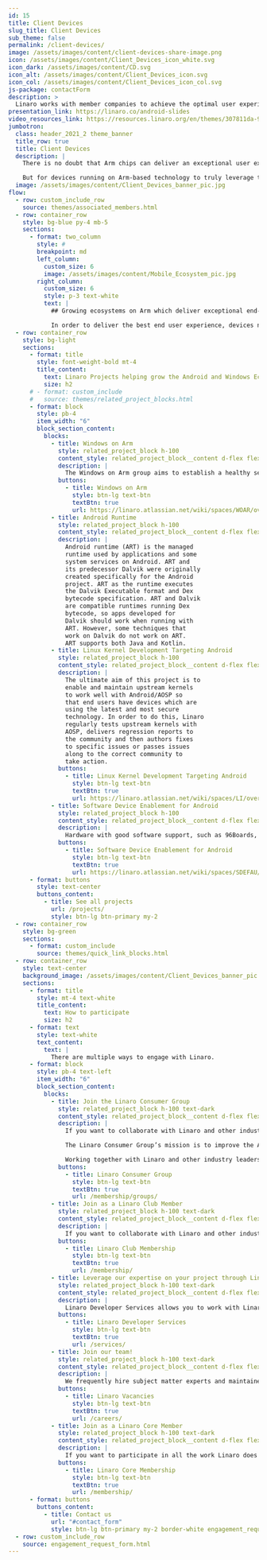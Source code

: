 ```yaml
---
id: 15
title: Client Devices
slug_title: Client Devices
sub_theme: false
permalink: /client-devices/
image: /assets/images/content/client-devices-share-image.png
icon: /assets/images/content/Client_Devices_icon_white.svg
icon_dark: /assets/images/content/CD.svg
icon_alt: /assets/images/content/Client_Devices_icon.svg
icon_col: /assets/images/content/Client_Devices_icon_col.svg
js-package: contactForm
description: >
  Linaro works with member companies to achieve the optimal user experience on client devices by helping upstream new features, reduce technical debt and detect regressions.
presentation_link: https://linaro.co/android-slides
video_resources_link: https://resources.linaro.org/en/themes/307811da-98f5-4cfe-b63c-72b117b9c674
jumbotron:
  class: header_2021_2 theme_banner
  title_row: true
  title: Client Devices
  description: |
    There is no doubt that Arm chips can deliver an exceptional user experience through efficient power consumption, fast performance and all day battery life.

    But for devices running on Arm-based technology to truly leverage these capabilities, operating systems (OS) need to ensure that open source tools and applications using their OS can run natively on Arm. This is no small task and the reason why Google and Microsoft collaborate with Linaro, its members and the open source community. Linaro drives the work needed to create strong ecosystems for Android and Windows on Arm. These ecosystems play a crucial role in delivering exceptional user experiences to consumers.
  image: /assets/images/content/Client_Devices_banner_pic.jpg
flow:
  - row: custom_include_row
    source: themes/associated_members.html
  - row: container_row
    style: bg-blue py-4 mb-5
    sections:
      - format: two_column
        style: #
        breakpoint: md
        left_column:
          custom_size: 6
          image: /assets/images/content/Mobile_Ecosystem_pic.jpg
        right_column:
          custom_size: 6
          style: p-3 text-white
          text: |
            ## Growing ecosystems on Arm which deliver exceptional end-user experiences

            In order to deliver the best end user experience, devices need to be kept up to date with the latest software and integrate well with third party packages. In other words, there needs to be a healthy ecosystem supporting these devices. Linaro works with member companies to achieve the optimal user experience by helping upstream new features, reduce technical debt and detect regressions.
  - row: container_row
    style: bg-light
    sections:
      - format: title
        style: font-weight-bold mt-4
        title_content:
          text: Linaro Projects helping grow the Android and Windows Ecosystems on Arm
          size: h2
      # - format: custom_include
      #   source: themes/related_project_blocks.html
      - format: block
        style: pb-4
        item_width: "6"
        block_section_content:
          blocks:
            - title: Windows on Arm
              style: related_project_block h-100
              content_style: related_project_block__content d-flex flex-column justify-content-between align-items-start
              description: |
                The Windows on Arm group aims to establish a healthy self-sustaining Arm open source ecosystem for Windows. This involves looking at a diverse set of tools, languages and frameworks and working to ensure these run natively on Windows on Arm. The ultimate goal is to establish Windows on Arm as a first-class deliverable.
              buttons:
                - title: Windows on Arm
                  style: btn-lg text-btn
                  textBtn: true
                  url: https://linaro.atlassian.net/wiki/spaces/WOAR/overview
            - title: Android Runtime
              style: related_project_block h-100
              content_style: related_project_block__content d-flex flex-column justify-content-between align-items-start
              description: |
                Android runtime (ART) is the managed
                runtime used by applications and some
                system services on Android. ART and
                its predecessor Dalvik were originally
                created specifically for the Android
                project. ART as the runtime executes
                the Dalvik Executable format and Dex
                bytecode specification. ART and Dalvik
                are compatible runtimes running Dex
                bytecode, so apps developed for
                Dalvik should work when running with
                ART. However, some techniques that
                work on Dalvik do not work on ART.
                ART supports both Java and Kotlin.
            - title: Linux Kernel Development Targeting Android
              style: related_project_block h-100
              content_style: related_project_block__content d-flex flex-column justify-content-between align-items-start
              description: |
                The ultimate aim of this project is to
                enable and maintain upstream kernels
                to work well with Android/AOSP so
                that end users have devices which are
                using the latest and most secure
                technology. In order to do this, Linaro
                regularly tests upstream kernels with
                AOSP, delivers regression reports to
                the community and then authors fixes
                to specific issues or passes issues
                along to the correct community to
                take action.
              buttons:
                - title: Linux Kernel Development Targeting Android
                  style: btn-lg text-btn
                  textBtn: true
                  url: https://linaro.atlassian.net/wiki/spaces/LI/overview
            - title: Software Device Enablement for Android
              style: related_project_block h-100
              content_style: related_project_block__content d-flex flex-column justify-content-between align-items-start
              description: |
                Hardware with good software support, such as 96Boards, is a critical tool both for testing and validation of the latest AOSP and latest stable and upstream kernels, but also key for prototyping both new hardware and software. This Linaro project aims to advance Arm based development boards for the Android ecosystem for a wide range of purposes including kernel validation, Android development and device enablement.
              buttons:
                - title: Software Device Enablement for Android
                  style: btn-lg text-btn
                  textBtn: true
                  url: https://linaro.atlassian.net/wiki/spaces/SDEFAU/overview
      - format: buttons
        style: text-center
        buttons_content:
          - title: See all projects
            url: /projects/
            style: btn-lg btn-primary my-2
  - row: container_row
    style: bg-green
    sections:
      - format: custom_include
        source: themes/quick_link_blocks.html
  - row: container_row
    style: text-center
    background_image: /assets/images/content/Client_Devices_banner_pic.jpg
    sections:
      - format: title
        style: mt-4 text-white
        title_content:
          text: How to participate
          size: h2
      - format: text
        style: text-white
        text_content:
          text: |
            There are multiple ways to engage with Linaro.
      - format: block
        style: pb-4 text-left
        item_width: "6"
        block_section_content:
          blocks:
            - title: Join the Linaro Consumer Group
              style: related_project_block h-100 text-dark
              content_style: related_project_block__content d-flex flex-column justify-content-between align-items-start
              description: |
                If you want to collaborate with Linaro and other industry leaders in the Android Ecosystem specifically, you can join the Linaro Consumer Group.

                The Linaro Consumer Group’s mission is to improve the AOSP ecosystem through collaborative activities that benefit members across all Android use cases.

                Working together with Linaro and other industry leaders, member companies can enable a great Android Developer experience for better products.
              buttons:
                - title: Linaro Consumer Group
                  style: btn-lg text-btn
                  textBtn: true
                  url: /membership/groups/
            - title: Join as a Linaro Club Member
              style: related_project_block h-100 text-dark
              content_style: related_project_block__content d-flex flex-column justify-content-between align-items-start
              description: |
                If you want to collaborate with Linaro and other industry leaders on all verticals in the Arm Ecosystem, club membership is the right option for you.
              buttons:
                - title: Linaro Club Membership
                  style: btn-lg text-btn
                  textBtn: true
                  url: /membership/
            - title: Leverage our expertise on your project through Linaro Developer Services.
              style: related_project_block h-100 text-dark
              content_style: related_project_block__content d-flex flex-column justify-content-between align-items-start
              description: |
                Linaro Developer Services allows you to work with Linaro on a one-to-one basis on your specific project.
              buttons:
                - title: Linaro Developer Services
                  style: btn-lg text-btn
                  textBtn: true
                  url: /services/
            - title: Join our team!
              style: related_project_block h-100 text-dark
              content_style: related_project_block__content d-flex flex-column justify-content-between align-items-start
              description: |
                We frequently hire subject matter experts and maintainers - if you're interested in becoming part of our team, go to the Linaro careers page to find out more.
              buttons:
                - title: Linaro Vacancies
                  style: btn-lg text-btn
                  textBtn: true
                  url: /careers/
            - title: Join as a Linaro Core Member
              style: related_project_block h-100 text-dark
              content_style: related_project_block__content d-flex flex-column justify-content-between align-items-start
              description: |
                If you want to participate in all the work Linaro does as well as have access to your own dedicated engineering team, then core membership is the right option for you.
              buttons:
                - title: Linaro Core Membership
                  style: btn-lg text-btn
                  textBtn: true
                  url: /membership/
      - format: buttons
        buttons_content:
          - title: Contact us
            url: "#contact_form"
            style: btn-lg btn-primary my-2 border-white engagement_request_contact_btn
  - row: custom_include_row
    source: engagement_request_form.html
---
```


